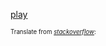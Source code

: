 [play](https://shinylive.io/r/editor/#code=NobwRAdghgtgpmAXGAxgVwE4YJ4DoNgA0qA9hAC5wVJgBmAlgB5wAmADifRQAQC83AHQHcAFLQCUooaMaSRsmeIEQB5OdJHY5EqcJG4DcraOP7D4yQG5ly9Fmx9Be2mggpJDZu048RGuxj0rJI25BoGuJL0tKIANlQA5uQAFnH0AM7kohEW3ACE-PEQSaliJBgwULHpoi5uFiEqYeR+egoBQSzcAD4AfNwsJLgoVbFpmdmGPf0o8g3ccNVwgk2qYq7uk5FWNhAAxADk3AACcIywbPHpyocrtyxwDBDLAAZQUABGUI4BDq0yhG42EBAC9JIxuABaIFQ7hgl43I4pKjcDCubhvT7fEQARjkACY5ABmcQvbgAd3osTGCTgWRewBxAF0oQAWBH7I67d5fH6YHC6AFA0Hg2EOaFg5Q87F40SE0Qk7h7biMlmQ1nKMAAXyZQA)

<sup><sub>Translate from *[stackoverflow](https://stackoverflow.com/questions/9458271/currying-decorator-in-python/78025654#78025654)*: <sub/><sup/>
